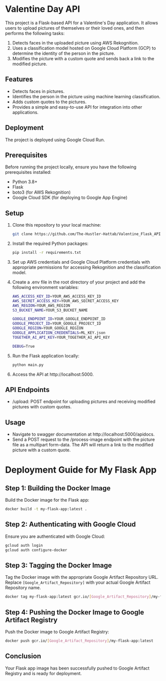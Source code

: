 # Valentine Day API

This project is a Flask-based API for a Valentine's Day application. It allows users to upload pictures of themselves or their loved ones, and then performs the following tasks:

1. Detects faces in the uploaded picture using AWS Rekognition.
2. Uses a classification model hosted on Google Cloud Platform (GCP) to determine the identity of the person in the picture.
3. Modifies the picture with a custom quote and sends back a link to the modified picture.

## Features

- Detects faces in pictures.
- Identifies the person in the picture using machine learning classification.
- Adds custom quotes to the pictures.
- Provides a simple and easy-to-use API for integration into other applications.

## Deployment

The project is deployed using Google Cloud Run.

## Prerequisites

Before running the project locally, ensure you have the following prerequisites installed:

- Python 3.8+
- Flask
- boto3 (for AWS Rekognition)
- Google Cloud SDK (for deploying to Google App Engine)

## Setup

1. Clone this repository to your local machine:

   ```bash
   git clone https://github.com/The-Hustler-Hattab/Valentine_Flask_API.git
   ```
   
2. Install the required Python packages:

    ```bash
    pip install -r requirements.txt
    ```
3. Set up AWS credentials and Google Cloud Platform credentials with appropriate permissions for accessing Rekognition and the classification model.
4. Create a .env file in the root directory of your project and add the following environment variables:

    ```bash
   AWS_ACCESS_KEY_ID=YOUR_AWS_ACCESS_KEY_ID
   AWS_SECRET_ACCESS_KEY=YOUR_AWS_SECRET_ACCESS_KEY
   AWS_REGION=YOUR_AWS_REGION
   S3_BUCKET_NAME=YOUR_S3_BUCKET_NAME
   
   GOOGLE_ENDPOINT_ID=YOUR_GOOGLE_ENDPOINT_ID
   GOOGLE_PROJECT_ID=YOUR_GOOGLE_PROJECT_ID
   GOOGLE_REGION=YOUR_GOOGLE_REGION
   GOOGLE_APPLICATION_CREDENTIALS=ML_KEY.json
   TOGETHER_AI_API_KEY=YOUR_TOGETHER_AI_API_KEY
   
   DEBUG=True
    ```
5. Run the Flask application locally:

    ```bash
    python main.py
    ```
6. Access the API at http://localhost:5000.

## API Endpoints
- /upload: POST endpoint for uploading pictures and receiving modified pictures with custom quotes.

## Usage
- Navigate to swagger documentation at http://localhost:5000/apidocs.
- Send a POST request to the /process-image endpoint with the picture file as a multipart form-data. The API will return a link to the modified picture with a custom quote.


# Deployment Guide for My Flask App

## Step 1: Building the Docker Image

Build the Docker image for the Flask app:

   ```bash
   docker build -t my-flask-app:latest .
   ```

## Step 2: Authenticating with Google Cloud

Ensure you are authenticated with Google Cloud:

   ```bash
   gcloud auth login
   gcloud auth configure-docker
   ```

## Step 3: Tagging the Docker Image

Tag the Docker image with the appropriate Google Artifact Repository URL. Replace `[Google_Artifact_Repository]` with your actual Google Artifact Repository name.

   ```bash
   docker tag my-flask-app:latest gcr.io/[Google_Artifact_Repository]/my-flask-app:latest
   ```

## Step 4: Pushing the Docker Image to Google Artifact Registry

Push the Docker image to Google Artifact Registry:

   ```bash
   docker push gcr.io/[Google_Artifact_Repository]/my-flask-app:latest
   ```

## Conclusion

Your Flask app image has been successfully pushed to Google Artifact Registry and is ready for deployment.